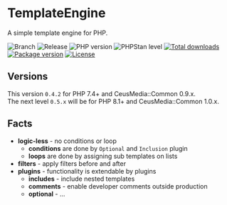 # TemplateEngine

A simple template engine for PHP.

![Branch](https://img.shields.io/badge/Branch-0.4.x-blue?style=flat-square)
![Release](https://img.shields.io/badge/Release-0.4.1-blue?style=flat-square)
![PHP version](https://img.shields.io/badge/PHP-%5E7.4_|_%5E8-blue?style=flat-square&color=777BB4)
![PHPStan level](https://img.shields.io/badge/PHPStan_level-max+strict-darkgreen?style=flat-square)
[![Total downloads](http://img.shields.io/packagist/dt/ceus-media/template-engine.svg?style=flat-square)](https://packagist.org/packages/ceus-media/common)
[![Package version](http://img.shields.io/packagist/v/ceus-media/template-engine.svg?style=flat-square)](https://packagist.org/packages/ceus-media/common)
[![License](https://img.shields.io/packagist/l/ceus-media/template-engine.svg?style=flat-square)](https://packagist.org/packages/ceus-media/common)

## Versions

This version <code>0.4.2</code> for PHP 7.4+ and CeusMedia::Common 0.9.x.  
The next level <code>0.5.x</code> will be for PHP 8.1+ and CeusMedia::Common 1.0.x.  

## Facts
- **logic-less** - no conditions or loop
  - **conditions** are done by <code>Optional</code> and <code>Inclusion</code> plugin
  - **loops** are done by assigning sub templates on lists
- **filters** - apply filters before and after
- **plugins** - functionality is extendable by plugins
  - **includes** - include nested templates
  - **comments** - enable developer comments outside production 
  - **optional** - ...
  
